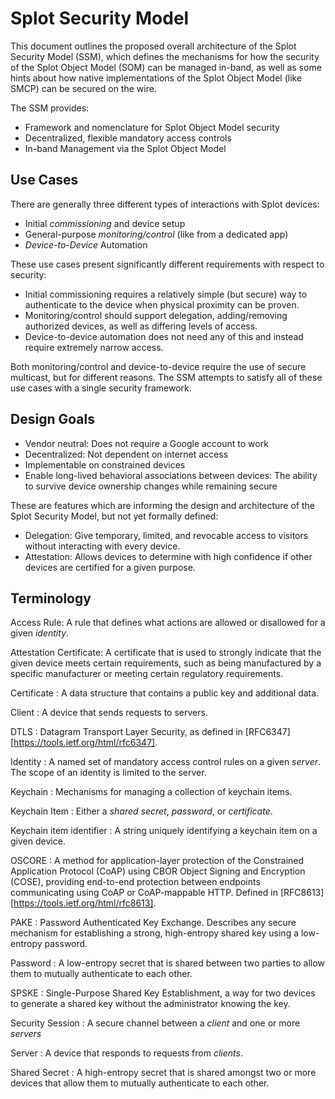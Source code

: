 # Splot Security Model

This document outlines the proposed overall architecture of the Splot Security
Model (SSM), which defines the mechanisms for how the security of the
Splot Object Model (SOM) can be managed in-band, as well as some hints
about how native implementations of the Splot Object Model (like SMCP)
can be secured on the wire.

The SSM provides:

*   Framework and nomenclature for Splot Object Model security
*   Decentralized, flexible mandatory access controls
*   In-band Management via the Splot Object Model

## Use Cases

There are generally three different types of interactions with Splot
devices:

*   Initial *commissioning* and device setup
*   General-purpose *monitoring/control* (like from a dedicated app)
*   *Device-to-Device* Automation

These use cases present significantly different requirements with
respect to security:

* Initial commissioning requires a relatively
simple (but secure) way to authenticate to the device when physical
proximity can be proven.
* Monitoring/control should support delegation,
adding/removing authorized devices, as well as differing levels of
access.
* Device-to-device automation does not need any of this and instead require
extremely narrow access.

Both monitoring/control and device-to-device
require the use of secure multicast, but for different reasons. The
SSM attempts to satisfy all of these use cases with a
single security framework.

## Design Goals

*   Vendor neutral: Does not require a Google account to work
*   Decentralized: Not dependent on internet access
*   Implementable on constrained devices
*   Enable long-lived behavioral associations between devices:
    The ability to survive device ownership changes while remaining secure

These are features which are informing the design and architecture of
the Splot Security Model, but not yet formally defined:

*   Delegation: Give temporary, limited, and revocable access to
    visitors without interacting with every device.
*   Attestation: Allows devices to determine with high confidence if
    other devices are certified for a given purpose.

## Terminology ##

Access Rule:
A rule that defines what actions are allowed or disallowed for a given *identity*.

Attestation Certificate:
A certificate that is used to strongly indicate that the given
device meets certain requirements, such as being manufactured
by a specific manufacturer or meeting certain regulatory requirements.

Certificate
: A data structure that contains a public key and additional data.

Client
: A device that sends requests to servers.

DTLS
: Datagram Transport Layer Security, as defined in [RFC6347][https://tools.ietf.org/html/rfc6347].

Identity
: A named set of mandatory access control rules on a given
*server*. The scope of an identity is limited to the server.

Keychain
: Mechanisms for managing a collection of keychain items.

Keychain Item
: Either a *shared secret*, *password*, or *certificate*.

Keychain item identifier
: A string uniquely identifying a keychain
item on a given device.

OSCORE
: A method for application-layer protection of the Constrained
Application Protocol (CoAP) using CBOR Object Signing and Encryption
(COSE), providing end-to-end protection between endpoints
communicating using CoAP or CoAP-mappable HTTP. Defined in
[RFC8613][https://tools.ietf.org/html/rfc8613].

PAKE
: Password Authenticated Key Exchange. Describes any secure
mechanism for establishing a strong, high-entropy shared key using a
low-entropy password.

Password
: A low-entropy secret that is shared between two parties to
allow them to mutually authenticate to each other.

SPSKE
: Single-Purpose Shared Key Establishment, a way for two devices to
  generate a shared key without the administrator knowing the key.

Security Session
: A secure channel between a *client* and one or more *servers*

Server
: A device that responds to requests from *clients*.

Shared Secret
: A high-entropy secret that is shared amongst two or
more devices that allow them to mutually authenticate to each other.
